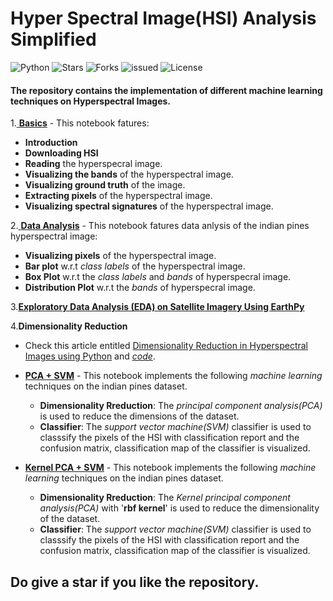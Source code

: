 # Hyper Spectral Image(HSI) Analysis Simplified
  ![Python](https://img.shields.io/badge/Python-3.6-green.svg)
  ![Stars](https://img.shields.io/github/stars/syamkakarla98/Hyper-Spectral-Image-Analysis-Simplified)
  ![Forks]( https://img.shields.io/github/forks/syamkakarla98/Hyper-Spectral-Image-Analysis-Simplified)
  ![issued](https://img.shields.io/github/issues/syamkakarla98/Hyper-Spectral-Image-Analysis-Simplified)
  ![License](https://img.shields.io/github/license/syamkakarla98/Hyperspectral_Image_Analysis_Simplified)
  <!-- [![Downloads](https://img.shields.io/github/downloads/syamkakarla98/Hyperspectral_Image_Analysis_Simplified/total.svg)](https://github.com/syamkakarla98/Hyperspectral_Image_Analysis_Simplified)
-->
  
#### The repository contains the implementation of different machine learning techniques on Hyperspectral Images.

1.[ **Basics**](https://github.com/syamkakarla98/Hyperspectral_Image_Analysis_Simplified/blob/master/Basics.ipynb) - This notebook fatures:
  * **Introduction**
  * **Downloading HSI**
  * **Reading** the hyperspecral image.
  * **Visualizing the bands** of the hyperspectral image.
  * **Visualizing ground truth** of the image.
  * **Extracting pixels** of the hyperspectral image.
  * **Visualizing spectral signatures** of the hyperspectral image.


2.[ **Data Analysis**](https://github.com/syamkakarla98/Hyperspectral_Image_Analysis_Simplified/blob/master/Data%20Analysis.ipynb) - This notebook fatures data anlysis of the indian pines hyperspectral image:
  * **Visualizing pixels** of the hyperspectral image.
  * **Bar plot** w.r.t _class labels_ of the hyperspectral image.
  * **Box Plot** w.r.t the _class labels_ and _bands_ of hyperspecral image.
  * **Distribution Plot** w.r.t the _bands_ of hyperspecral image.

3.[**Exploratory Data Analysis (EDA) on Satellite Imagery Using EarthPy**](https://towardsdatascience.com/exploratory-data-analysis-eda-on-satellite-imagery-using-earthpy-c0e186fe4293)

4.**Dimensionality Reduction**
  * Check this article entitled [Dimensionality Reduction in Hyperspectral Images using Python](https://towardsdatascience.com/dimensionality-reduction-in-hyperspectral-images-using-python-611b40b6accc) and [*code*]().
  
  
  * [ **PCA + SVM**](https://github.com/syamkakarla98/Hyperspectral_Image_Analysis_Simplified/blob/master/PCA%2BSVM.ipynb) - This notebook implements the following _machine learning_ techniques on the indian pines dataset.
    * **Dimensionality Rreduction**: The _principal component analysis(PCA)_ is used to reduce the dimensions of the dataset.
    * **Classifier**: The _support vector machine(SVM)_ classifier is used to classsify the pixels of the HSI with classification report and the confusion matrix, classification map of the classifier is visualized.
  
 * [ **Kernel PCA + SVM**](https://github.com/syamkakarla98/Hyperspectral_Image_Analysis_Simplified/blob/master/kernel%20PCA%2BSVM.ipynb)  - This notebook implements the following _machine learning_ techniques on the indian pines dataset.
 
    * **Dimensionality Rreduction**: The _Kernel principal component analysis(PCA)_  with '**rbf kernel**' is used to reduce the dimensionality of the dataset.
    * **Classifier**: The _support vector machine(SVM)_ classifier is used to classsify the pixels of the HSI with classification report and the confusion matrix, classification map of the classifier is visualized.



## Do give a star if you like the repository.
